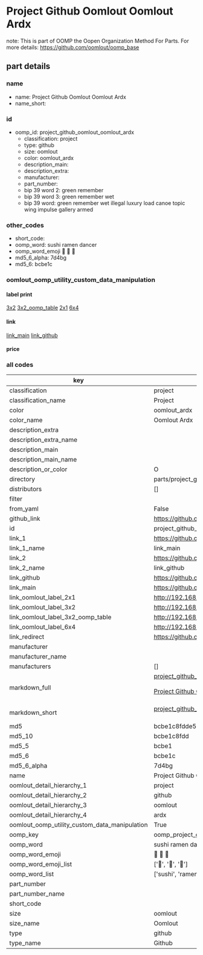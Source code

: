 # Project Github Oomlout Oomlout Ardx  

note: This is part of OOMP the Oopen Organization Method For Parts. For more details: https://github.com/oomlout/oomp_base

##  part details
  







### name
* name: Project Github Oomlout Oomlout Ardx
* name_short: 
### id
* oomp_id: project_github_oomlout_oomlout_ardx
  * classification: project
  * type: github
  * size: oomlout
  * color: oomlout_ardx
  * description_main: 
  * description_extra: 
  * manufacturer: 
  * part_number: 
  * bip 39 word 2: green remember
  * bip 39 word 3: green remember wet
  * bip 39 word: green remember wet illegal luxury load canoe topic wing impulse gallery armed

### other_codes
* short_code: 
* oomp_word: sushi ramen dancer
* oomp_word_emoji :sushi: :ramen: :dancer:
* md5_6_alpha: 7d4bg
* md5_6: bcbe1c






### oomlout_oomp_utility_custom_data_manipulation
#### label print
[3x2](http://192.168.1.245:1112/?label=oomp%207d4bg)
[3x2_oomp_table](http://192.168.1.108:1112/?label=oomp%207d4bg)
[2x1](http://192.168.1.242:1112/?label=oomp%207d4bg)
[6x4](http://192.168.1.55:1112/?label=oomp%207d4bg)    

#### link

[link_main](https://github.com/oomlout/oomlout_oomp_version_1_messy/tree/main/parts/project_github_oomlout_oomlout_ardx) [link_github](https://github.com/oomlout/oomlout_oomp_version_1_messy/tree/main/parts/project_github_oomlout_oomlout_ardx)                             

#### price







### all codes 
| key | value |  
| --- | --- |  
| classification | project |  
| classification_name | Project |  
| color | oomlout_ardx |  
| color_name | Oomlout Ardx |  
| description_extra |  |  
| description_extra_name |  |  
| description_main |  |  
| description_main_name |  |  
| description_or_color | O  |  
| directory | parts/project_github_oomlout_oomlout_ardx |  
| distributors | [] |  
| filter |  |  
| from_yaml | False |  
| github_link | https://github.com/oomlout/oomlout_oomp_part_src/tree/main/parts/project_github_oomlout_oomlout_ardx |  
| id | project_github_oomlout_oomlout_ardx |  
| link_1 | https://github.com/oomlout/oomlout_oomp_version_1_messy/tree/main/parts/project_github_oomlout_oomlout_ardx |  
| link_1_name | link_main |  
| link_2 | https://github.com/oomlout/oomlout_oomp_version_1_messy/tree/main/parts/project_github_oomlout_oomlout_ardx |  
| link_2_name | link_github |  
| link_github | https://github.com/oomlout/oomlout_oomp_version_1_messy/tree/main/parts/project_github_oomlout_oomlout_ardx |  
| link_main | https://github.com/oomlout/oomlout_oomp_version_1_messy/tree/main/parts/project_github_oomlout_oomlout_ardx |  
| link_oomlout_label_2x1 | http://192.168.1.242:1112/?label=oomp%207d4bg |  
| link_oomlout_label_3x2 | http://192.168.1.245:1112/?label=oomp%207d4bg |  
| link_oomlout_label_3x2_oomp_table | http://192.168.1.108:1112/?label=oomp%207d4bg |  
| link_oomlout_label_6x4 | http://192.168.1.55:1112/?label=oomp%207d4bg |  
| link_redirect | https://github.com/oomlout/oomlout_oomp_version_1_messy/tree/main/parts/project_github_oomlout_oomlout_ardx |  
| manufacturer |  |  
| manufacturer_name |  |  
| manufacturers | [] |  
| markdown_full | [project_github_oomlout_oomlout_ardx](none)<br>[](none)<br>[Project Github Oomlout Oomlout Ardx](none)<br><br> |  
| markdown_short | [project_github_oomlout_oomlout_ardx](none)<br><br> |  
| md5 | bcbe1c8fdde504320bc2a711f32d6b32 |  
| md5_10 | bcbe1c8fdd |  
| md5_5 | bcbe1 |  
| md5_6 | bcbe1c |  
| md5_6_alpha | 7d4bg |  
| name | Project Github Oomlout Oomlout Ardx |  
| oomlout_detail_hierarchy_1 | project |  
| oomlout_detail_hierarchy_2 | github |  
| oomlout_detail_hierarchy_3 | oomlout |  
| oomlout_detail_hierarchy_4 | ardx |  
| oomlout_oomp_utility_custom_data_manipulation | True |  
| oomp_key | oomp_project_github_oomlout_oomlout_ardx |  
| oomp_word | sushi ramen dancer |  
| oomp_word_emoji | :sushi: :ramen: :dancer: |  
| oomp_word_emoji_list | [':sushi:', ':ramen:', ':dancer:'] |  
| oomp_word_list | ['sushi', 'ramen', 'dancer'] |  
| part_number |  |  
| part_number_name |  |  
| short_code |  |  
| size | oomlout |  
| size_name | Oomlout |  
| type | github |  
| type_name | Github |  
